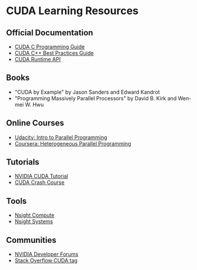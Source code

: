 # CUDA Learning Resources

## Official Documentation
- [CUDA C Programming Guide](https://docs.nvidia.com/cuda/cuda-c-programming-guide/index.html)
- [CUDA C++ Best Practices Guide](https://docs.nvidia.com/cuda/cuda-c-best-practices-guide/index.html)
- [CUDA Runtime API](https://docs.nvidia.com/cuda/cuda-runtime-api/index.html)

## Books
- "CUDA by Example" by Jason Sanders and Edward Kandrot
- "Programming Massively Parallel Processors" by David B. Kirk and Wen-mei W. Hwu

## Online Courses
- [Udacity: Intro to Parallel Programming](https://www.udacity.com/course/intro-to-parallel-programming--cs344)
- [Coursera: Heterogeneous Parallel Programming](https://www.coursera.org/learn/heterogeneous-parallel-programming)

## Tutorials
- [NVIDIA CUDA Tutorial](https://developer.nvidia.com/cuda-education)
- [CUDA Crash Course](https://github.com/CoffeeBeforeArch/cuda_programming)

## Tools
- [Nsight Compute](https://developer.nvidia.com/nsight-compute)
- [Nsight Systems](https://developer.nvidia.com/nsight-systems)

## Communities
- [NVIDIA Developer Forums](https://forums.developer.nvidia.com/c/accelerated-computing/cuda/159)
- [Stack Overflow CUDA tag](https://stackoverflow.com/questions/tagged/cuda)
